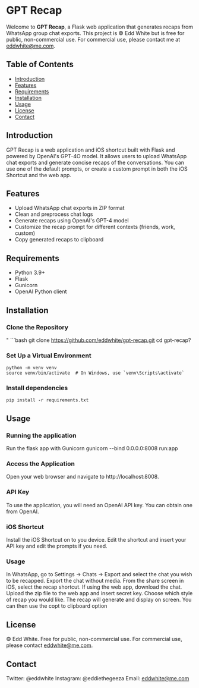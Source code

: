 # GPT Recap

Welcome to **GPT Recap**, a Flask web application that generates recaps from WhatsApp group chat exports. This project is © Edd White but is free for public, non-commercial use. For commercial use, please contact me at [eddwhite@me.com](mailto:eddwhite@me.com).

## Table of Contents
- [Introduction](#introduction)
- [Features](#features)
- [Requirements](#requirements)
- [Installation](#installation)
- [Usage](#usage)
- [License](#license)
- [Contact](#contact)

## Introduction

GPT Recap is a web application and iOS shortcut built with Flask and powered by OpenAI's GPT-4O model. It allows users to upload WhatsApp chat exports and generate concise recaps of the conversations. You can use one of the default prompts, or create a custom prompt in both the iOS Shortcut and the web app.

## Features
- Upload WhatsApp chat exports in ZIP format
- Clean and preprocess chat logs
- Generate recaps using OpenAI's GPT-4 model
- Customize the recap prompt for different contexts (friends, work, custom)
- Copy generated recaps to clipboard

## Requirements
- Python 3.9+
- Flask
- Gunicorn
- OpenAI Python client

## Installation

### Clone the Repository
"
    ```bash
    git clone https://github.com/eddwhite/gpt-recap.git
    cd gpt-recap?

### Set Up a Virtual Environment
    python -m venv venv
    source venv/bin/activate  # On Windows, use `venv\Scripts\activate`

### Install dependencies
    pip install -r requirements.txt

## Usage
### Running the application
Run the flask app with Gunicorn
gunicorn --bind 0.0.0.0:8008 run:app

### Access the Application
Open your web browser and navigate to http://localhost:8008.

### API Key
To use the application, you will need an OpenAI API key. You can obtain one from OpenAI.

### iOS Shortcut
Install the iOS Shortcut on to you device. Edit the shortcut and insert your API key and edit the prompts if you need.

### Usage
In WhatsApp, go to Settings -> Chats -> Export and select the chat you wish to be recapped. Export the chat without media. From the share screen in iOS, select the recap shortcut. If using the web app, download the chat. Upload the zip file to the web app and insert secret key. Choose which style of recap you would like. The recap will generate and display on screen. You can then use the copt to clipboard option

## License
© Edd White. Free for public, non-commercial use. For commercial use, please contact eddwhite@me.com.

## Contact
Twitter: @eddwhite
Instagram: @eddiethegeeza
Email: eddwhite@me.com
